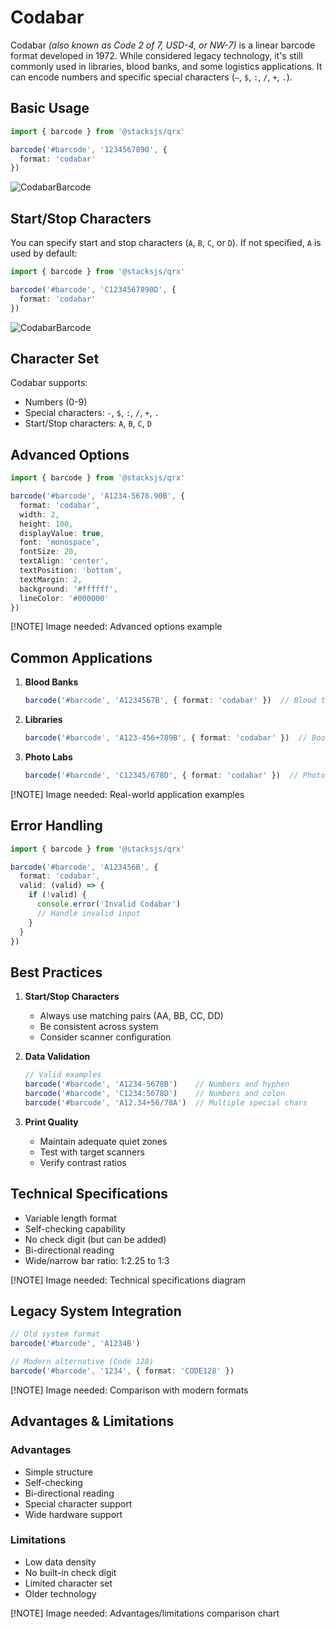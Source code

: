 # Codabar

Codabar _(also known as Code 2 of 7, USD-4, or NW-7)_ is a linear barcode format developed in 1972. While considered legacy technology, it's still commonly used in libraries, blood banks, and some logistics applications. It can encode numbers and specific special characters (`–`, `$`, `:`, `/`, `+`, `.`).

## Basic Usage

```ts
import { barcode } from '@stacksjs/qrx'

barcode('#barcode', '1234567890', {
  format: 'codabar'
})
```

![CodabarBarcode](http://i.imgur.com/nzAVIl3.png)

## Start/Stop Characters

You can specify start and stop characters (`A`, `B`, `C`, or `D`). If not specified, `A` is used by default:

```ts
import { barcode } from '@stacksjs/qrx'

barcode('#barcode', 'C1234567890D', {
  format: 'codabar'
})
```

![CodabarBarcode](http://i.imgur.com/TEdMAqp.png)

## Character Set

Codabar supports:
- Numbers (0-9)
- Special characters: `-`, `$`, `:`, `/`, `+`, `.`
- Start/Stop characters: `A`, `B`, `C`, `D`

## Advanced Options

```ts
import { barcode } from '@stacksjs/qrx'

barcode('#barcode', 'A1234-5678.90B', {
  format: 'codabar',
  width: 2,
  height: 100,
  displayValue: true,
  font: 'monospace',
  fontSize: 20,
  textAlign: 'center',
  textPosition: 'bottom',
  textMargin: 2,
  background: '#ffffff',
  lineColor: '#000000'
})
```

[!NOTE] Image needed: Advanced options example

## Common Applications

1. **Blood Banks**
   ```ts
   barcode('#barcode', 'A1234567B', { format: 'codabar' })  // Blood type labeling
   ```

2. **Libraries**
   ```ts
   barcode('#barcode', 'A123-456+789B', { format: 'codabar' })  // Book tracking
   ```

3. **Photo Labs**
   ```ts
   barcode('#barcode', 'C12345/678D', { format: 'codabar' })  // Photo processing
   ```

[!NOTE] Image needed: Real-world application examples

## Error Handling

```ts
import { barcode } from '@stacksjs/qrx'

barcode('#barcode', 'A123456B', {
  format: 'codabar',
  valid: (valid) => {
    if (!valid) {
      console.error('Invalid Codabar')
      // Handle invalid input
    }
  }
})
```

## Best Practices

1. **Start/Stop Characters**
   - Always use matching pairs (AA, BB, CC, DD)
   - Be consistent across system
   - Consider scanner configuration

2. **Data Validation**
   ```ts
   // Valid examples
   barcode('#barcode', 'A1234-5678B')    // Numbers and hyphen
   barcode('#barcode', 'C1234:5678D')    // Numbers and colon
   barcode('#barcode', 'A12.34+56/78A')  // Multiple special chars
   ```

3. **Print Quality**
   - Maintain adequate quiet zones
   - Test with target scanners
   - Verify contrast ratios

## Technical Specifications

- Variable length format
- Self-checking capability
- No check digit (but can be added)
- Bi-directional reading
- Wide/narrow bar ratio: 1:2.25 to 1:3

[!NOTE] Image needed: Technical specifications diagram

## Legacy System Integration

```ts
// Old system format
barcode('#barcode', 'A1234B')

// Modern alternative (Code 128)
barcode('#barcode', '1234', { format: 'CODE128' })
```

[!NOTE] Image needed: Comparison with modern formats

## Advantages & Limitations

### Advantages

- Simple structure
- Self-checking
- Bi-directional reading
- Special character support
- Wide hardware support

### Limitations

- Low data density
- No built-in check digit
- Limited character set
- Older technology

[!NOTE] Image needed: Advantages/limitations comparison chart
